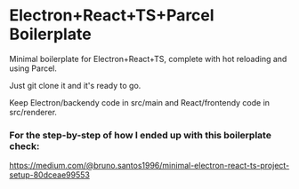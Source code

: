 # Electron+React+TS+Parcel Boilerplate

Minimal boilerplate for Electron+React+TS, complete with hot reloading and using Parcel.

Just git clone it and it's ready to go.

Keep Electron/backendy code in src/main and React/frontendy code in src/renderer.

### For the step-by-step of how I ended up with this boilerplate check:

https://medium.com/@bruno.santos1996/minimal-electron-react-ts-project-setup-80dceae99553
